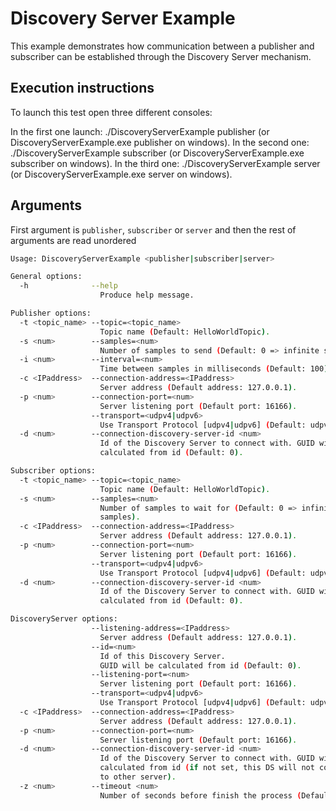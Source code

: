 # Discovery Server Example

This example demonstrates how communication between a publisher and subscriber can be established through the Discovery
Server mechanism.

## Execution instructions

To launch this test open three different consoles:

In the first one launch: ./DiscoveryServerExample publisher (or DiscoveryServerExample.exe publisher on windows).
In the second one: ./DiscoveryServerExample subscriber (or DiscoveryServerExample.exe subscriber on windows).
In the third one: ./DiscoveryServerExample server (or DiscoveryServerExample.exe server on windows).

## Arguments

First argument is `publisher`, `subscriber` or `server` and then the rest of arguments are read unordered

```sh
Usage: DiscoveryServerExample <publisher|subscriber|server>

General options:
  -h              --help
                    Produce help message.

Publisher options:
  -t <topic_name> --topic=<topic_name>
                    Topic name (Default: HelloWorldTopic).
  -s <num>        --samples=<num>
                    Number of samples to send (Default: 0 => infinite samples).
  -i <num>        --interval=<num>
                    Time between samples in milliseconds (Default: 100).
  -c <IPaddress>  --connection-address=<IPaddress>
                    Server address (Default address: 127.0.0.1).
  -p <num>        --connection-port=<num>
                    Server listening port (Default port: 16166).
                  --transport=<udpv4|udpv6>
                    Use Transport Protocol [udpv4|udpv6] (Default: udpv4).
  -d <num>        --connection-discovery-server-id <num>
                    Id of the Discovery Server to connect with. GUID will be
                    calculated from id (Default: 0).

Subscriber options:
  -t <topic_name> --topic=<topic_name>
                    Topic name (Default: HelloWorldTopic).
  -s <num>        --samples=<num>
                    Number of samples to wait for (Default: 0 => infinite
                    samples).
  -c <IPaddress>  --connection-address=<IPaddress>
                    Server address (Default address: 127.0.0.1).
  -p <num>        --connection-port=<num>
                    Server listening port (Default port: 16166).
                  --transport=<udpv4|udpv6>
                    Use Transport Protocol [udpv4|udpv6] (Default: udpv4).
  -d <num>        --connection-discovery-server-id <num>
                    Id of the Discovery Server to connect with. GUID will be
                    calculated from id (Default: 0).

DiscoveryServer options:
                  --listening-address=<IPaddress>
                    Server address (Default address: 127.0.0.1).
                  --id=<num>
                    Id of this Discovery Server.
                    GUID will be calculated from id (Default: 0).
                  --listening-port=<num>
                    Server listening port (Default port: 16166).
                  --transport=<udpv4|udpv6>
                    Use Transport Protocol [udpv4|udpv6] (Default: udpv4).
  -c <IPaddress>  --connection-address=<IPaddress>
                    Server address (Default address: 127.0.0.1).
  -p <num>        --connection-port=<num>
                    Server listening port (Default port: 16166).
  -d <num>        --connection-discovery-server-id <num>
                    Id of the Discovery Server to connect with. GUID will be
                    calculated from id (if not set, this DS will not connect
                    to other server).
  -z <num>        --timeout <num>
                    Number of seconds before finish the process (Default: 0 = till ^C).
```
